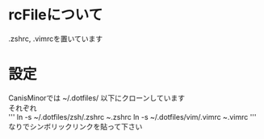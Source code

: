 # rcFileについて
.zshrc, .vimrcを置いています

# 設定
CanisMinorでは ~/.dotfiles/ 以下にクローンしています  
それぞれ  
'''
ln -s ~/.dotfiles/zsh/.zshrc ~.zshrc
ln -s ~/.dotfiles/vim/.vimrc ~.vimrc
'''
なりでシンボリックリンクを貼って下さい

